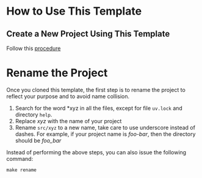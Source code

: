 # How to Use This Template

## Create a New Project Using This Template

Follow this [procedure](https://docs.github.com/en/repositories/creating-and-managing-repositories/creating-a-repository-from-a-template)

# Rename the Project

Once you cloned this template, the first step is to rename the
project to reflect your purpose and to avoid name collision.

1. Search for the word *xyz in all the files, except for file `uv.lock` and directory `help`.
3. Replace *xyz* with the name of your project
4. Rename `src/xyz` to a new name, take care to use
   underscore instead of dashes. For example, if your project name is
   *foo-bar*, then the directory should be *foo_bar*

Instead of performing the above steps, you can also issue the following command:

    make rename
